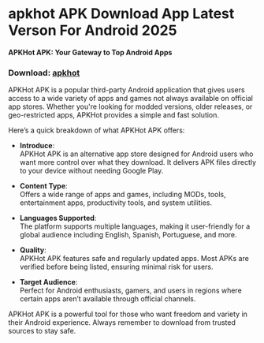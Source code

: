 ﻿# apkhot APK Download App  Latest Verson For Android 2025
**APKHot APK: Your Gateway to Top Android Apps**
### Download: [apkhot](https://byvn.net/ZUtZ)
APKHot APK is a popular third-party Android application that gives users access to a wide variety of apps and games not always available on official app stores. Whether you're looking for modded versions, older releases, or geo-restricted apps, APKHot provides a simple and fast solution.

Here’s a quick breakdown of what APKHot APK offers:

-   **Introduce**:  
    APKHot APK is an alternative app store designed for Android users who want more control over what they download. It delivers APK files directly to your device without needing Google Play.
    
-   **Content Type**:  
    Offers a wide range of apps and games, including MODs, tools, entertainment apps, productivity tools, and system utilities.
    
-   **Languages Supported**:  
    The platform supports multiple languages, making it user-friendly for a global audience including English, Spanish, Portuguese, and more.
    
-   **Quality**:  
    APKHot APK features safe and regularly updated apps. Most APKs are verified before being listed, ensuring minimal risk for users.
    
-   **Target Audience**:  
    Perfect for Android enthusiasts, gamers, and users in regions where certain apps aren’t available through official channels.
    

APKHot APK is a powerful tool for those who want freedom and variety in their Android experience. Always remember to download from trusted sources to stay safe.

